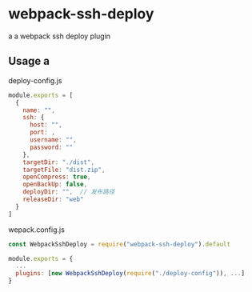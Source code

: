 # webpack-ssh-deploy

a a webpack ssh deploy plugin

## Usage a

deploy-config.js

```js
module.exports = [
  {
    name: "",
    ssh: {
      host: "",
      port: ,
      username: "",
      password: ""
    },
    targetDir: "./dist",
    targetFile: "dist.zip",
    openCompress: true,
    openBackUp: false,
    deployDir: "",  // 发布路径
    releaseDir: "web"
  }
]
```

wepack.config.js

```js
const WebpackSshDeploy = require("webpack-ssh-deploy").default

module.exports = {
  ...
  plugins: [new WebpackSshDeploy(require("./deploy-config")), ...]
}
```
